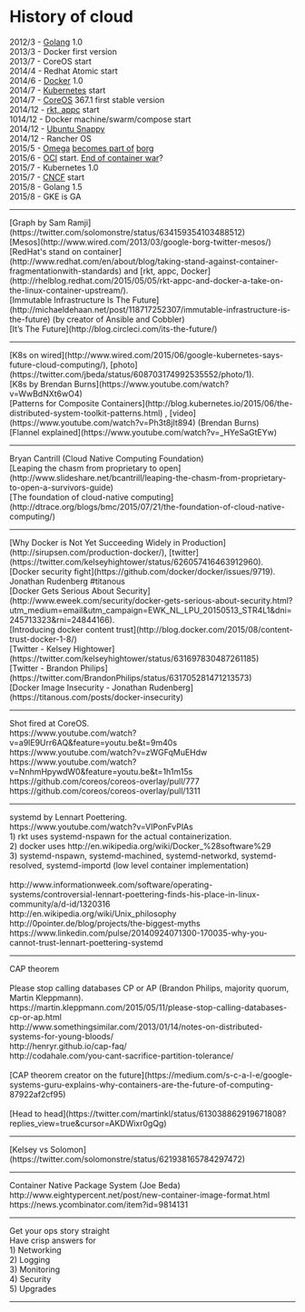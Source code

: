 # History of cloud

2012/3 - [Golang](https://golang.org/) 1.0<br>
2013/3 - Docker first version<br>
2013/7 - CoreOS start<br>
2014/4 - Redhat Atomic start<br>
2014/6 - [Docker](https://www.docker.com/) 1.0<br>
2014/7 - [Kubernetes](http://kubernetes.io/) start<br>
2014/7 - [CoreOS](https://coreos.com/) 367.1 first stable version<br>
2014/12 - [rkt, appc](https://coreos.com/blog/rocket/) start<br>
1014/12 - Docker machine/swarm/compose start<br>
2014/12 - [Ubuntu Snappy](http://www.markshuttleworth.com/archives/1434)<br>
2014/12 - Rancher OS<br>
2015/5 - [Omega](http://eurosys2013.tudos.org/wp-content/uploads/2013/paper/Schwarzkopf.pdf) [becomes part of](http://www.theplatform.net/2015/05/05/google-omega-to-become-part-of-borg-collective/) [borg](https://static.googleusercontent.com/media/research.google.com/zh-TW//pubs/archive/43438.pdf)<br>
2015/6 - [OCI](https://www.opencontainers.org/) start. [End of container war](http://www.theregister.co.uk/2015/05/05/coreos_fest_roundtable/)?<br>
2015/7 - Kubernetes 1.0<br>
2015/7 - [CNCF](https://cncf.io/) start<br>
2015/8 - Golang 1.5<br>
2015/8 - GKE is GA<br>
<hr>
[Graph by Sam Ramji](https://twitter.com/solomonstre/status/634159354103488512)<br>
[Mesos](http://www.wired.com/2013/03/google-borg-twitter-mesos/)<br>
[RedHat's stand on container](http://www.redhat.com/en/about/blog/taking-stand-against-container-fragmentationwith-standards) and [rkt, appc, Docker](http://rhelblog.redhat.com/2015/05/05/rkt-appc-and-docker-a-take-on-the-linux-container-upstream/).<br>
[Immutable Infrastructure Is The Future](http://michaeldehaan.net/post/118717252307/immutable-infrastructure-is-the-future) (by creator of Ansible and Cobbler)<br>
[It’s The Future](http://blog.circleci.com/its-the-future/)
<hr>
[K8s on wired](http://www.wired.com/2015/06/google-kubernetes-says-future-cloud-computing/), [photo](https://twitter.com/jbeda/status/608703174992535552/photo/1).<br>
[K8s by Brendan Burns](https://www.youtube.com/watch?v=WwBdNXt6wO4)<br>
[Patterns for Composite Containers](http://blog.kubernetes.io/2015/06/the-distributed-system-toolkit-patterns.html) , [video](https://www.youtube.com/watch?v=Ph3t8jIt894) (Brendan Burns)<br>
[Flannel explained](https://www.youtube.com/watch?v=_HYeSaGtEYw)
<hr>
Bryan Cantrill (Cloud Native Computing Foundation)<br>
[Leaping the chasm from proprietary to open](http://www.slideshare.net/bcantrill/leaping-the-chasm-from-proprietary-to-open-a-survivors-guide)<br>
[The foundation of cloud-native computing](http://dtrace.org/blogs/bmc/2015/07/21/the-foundation-of-cloud-native-computing/)<br>
<hr>
[Why Docker is Not Yet Succeeding Widely in Production](http://sirupsen.com/production-docker/), [twitter](https://twitter.com/kelseyhightower/status/626057416463912960).<br>
[Docker security fight](https://github.com/docker/docker/issues/9719). Jonathan Rudenberg #titanous<br>
[Docker Gets Serious About Security](http://www.eweek.com/security/docker-gets-serious-about-security.html?utm_medium=email&utm_campaign=EWK_NL_LPU_20150513_STR4L1&dni=245713323&rni=24844166).<br>
[Introducing docker content trust](http://blog.docker.com/2015/08/content-trust-docker-1-8/)<br>
[Twitter - Kelsey Hightower](https://twitter.com/kelseyhightower/status/631697830487261185)<br>
[Twitter - Brandon Philips](https://twitter.com/BrandonPhilips/status/631705281471213573)<br>
[Docker Image Insecurity - Jonathan Rudenberg](https://titanous.com/posts/docker-insecurity)<br>
<hr>
Shot fired at CoreOS.<br>
https://www.youtube.com/watch?v=a9lE9Urr6AQ&feature=youtu.be&t=9m40s<br>
https://www.youtube.com/watch?v=zWGFqMuEHdw<br>
https://www.youtube.com/watch?v=NnhmHpywdW0&feature=youtu.be&t=1h1m15s<br>
https://github.com/coreos/coreos-overlay/pull/777<br>
https://github.com/coreos/coreos-overlay/pull/1311<br>
<hr>
systemd by Lennart Poettering.<br>
https://www.youtube.com/watch?v=VIPonFvPlAs<br>
1) rkt uses systemd-nspawn for the actual containerization.<br>
2) docker uses http://en.wikipedia.org/wiki/Docker_%28software%29<br>
3) systemd-nspawn, systemd-machined, systemd-networkd, systemd-resolved, systemd-importd (low level container implementation)<br>
<br>
http://www.informationweek.com/software/operating-systems/controversial-lennart-poettering-finds-his-place-in-linux-community/a/d-id/1320316<br>
http://en.wikipedia.org/wiki/Unix_philosophy<br>
http://0pointer.de/blog/projects/the-biggest-myths<br>
https://www.linkedin.com/pulse/20140924071300-170035-why-you-cannot-trust-lennart-poettering-systemd<br>
<hr>
CAP theorem<br>
<br>
Please stop calling databases CP or AP (Brandon Philips, majority quorum, Martin Kleppmann).<br>
https://martin.kleppmann.com/2015/05/11/please-stop-calling-databases-cp-or-ap.html<br>
http://www.somethingsimilar.com/2013/01/14/notes-on-distributed-systems-for-young-bloods/<br>
http://henryr.github.io/cap-faq/<br>
http://codahale.com/you-cant-sacrifice-partition-tolerance/<br>
<br>
[CAP theorem creator on the future](https://medium.com/s-c-a-l-e/google-systems-guru-explains-why-containers-are-the-future-of-computing-87922af2cf95)<br>
<br>
[Head to head](https://twitter.com/martinkl/status/613038862919671808?replies_view=true&cursor=AKDWixr0gQg)<br>
<hr>
[Kelsey vs Solomon](https://twitter.com/solomonstre/status/621938165784297472)<br>
<hr>
Container Native Package System (Joe Beda)<br>
http://www.eightypercent.net/post/new-container-image-format.html<br>
https://news.ycombinator.com/item?id=9814131<br>
<hr>
Get your ops story straight<br>
Have crisp answers for<br>
1) Networking<br>
2) Logging<br>
3) Monitoring<br>
4) Security<br>
5) Upgrades<br>
<hr>
